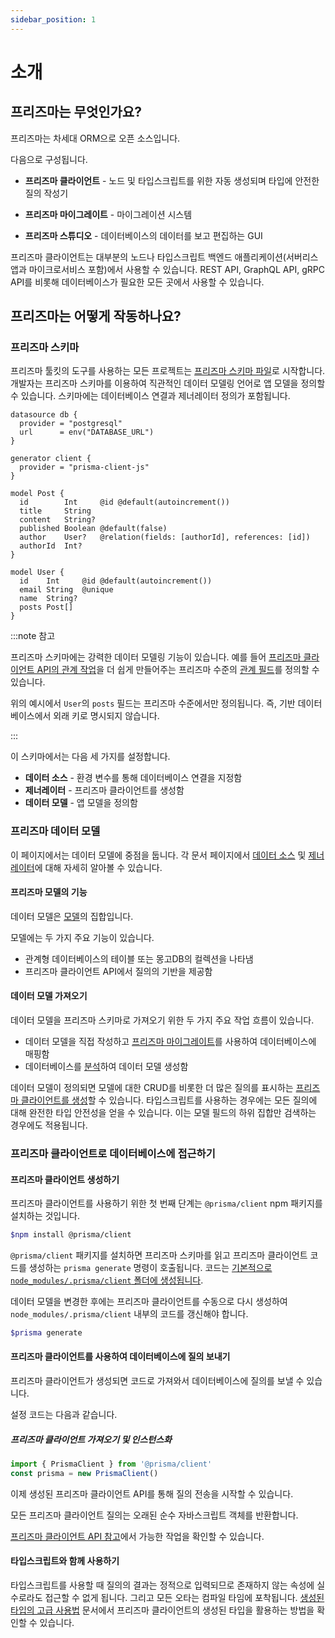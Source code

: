 ```yaml
---
sidebar_position: 1
---
```


# 소개

## 프리즈마는 무엇인가요?

프리즈마는 차세대 ORM으로 오픈 소스입니다.

다음으로 구성됩니다.

- **프리즈마 클라이언트** - 노드 및 타입스크립트를 위한 자동 생성되며 타입에 안전한 질의 작성기

- **프리즈마 마이그레이트** - 마이그레이션 시스템
- **프리즈마 스튜디오** - 데이터베이스의 데이터를 보고 편집하는 GUI

프리즈마 클라이언트는 대부분의 노드나 타입스크립트 백엔드 애플리케이션(서버리스 앱과 마이크로서비스 포함)에서 사용할 수 있습니다. REST API, GraphQL API, gRPC API를 비롯해 데이터베이스가 필요한 모든 곳에서 사용할 수 있습니다.

## 프리즈마는 어떻게 작동하나요?

### 프리즈마 스키마

프리즈마 툴킷의 도구를 사용하는 모든 프로젝트는 [프리즈마 스키마 파일](./components/schema/index.md)로 시작합니다. 개발자는 프리즈마 스키마를 이용하여 직관적인 데이터 모델링 언어로 앱 모델을 정의할 수 있습니다. 스키마에는 데이터베이스 연결과 제너레이터 정의가 포함됩니다.

```prisma
datasource db {
  provider = "postgresql"
  url      = env("DATABASE_URL")
}

generator client {
  provider = "prisma-client-js"
}

model Post {
  id        Int     @id @default(autoincrement())
  title     String
  content   String?
  published Boolean @default(false)
  author    User?   @relation(fields: [authorId], references: [id])
  authorId  Int?
}

model User {
  id    Int     @id @default(autoincrement())
  email String  @unique
  name  String?
  posts Post[]
}
```

:::note 참고

프리즈마 스키마에는 강력한 데이터 모델링 기능이 있습니다. 예를 들어 [프리즈마 클라이언트 API의 관계 작업](./components/client/relation-queries/index.md)을 더 쉽게 만들어주는 프리즈마 수준의 [관계 필드](./components/schema/relations/index.md)를 정의할 수 있습니다.

위의 예시에서 `User`의 `posts` 필드는 프리즈마 수준에서만 정의됩니다. 즉, 기반 데이터베이스에서 외래 키로 명시되지 않습니다.

:::

이 스키마에서는 다음 세 가지를 설정합니다.

- **데이터 소스** - 환경 변수를 통해 데이터베이스 연결을 지정함
- **제너레이터** - 프리즈마 클라이언트를 생성함
- **데이터 모델** - 앱 모델을 정의함

### 프리즈마 데이터 모델

이 페이지에서는 데이터 모델에 중점을 둡니다. 각 문서 페이지에서 [데이터 소스](./components/schema/data-sources.md) 및 [제너레이터](./components/schema/generators.md)에 대해 자세히 알아볼 수 있습니다.

#### 프리즈마 모델의 기능

데이터 모델은 [모델](./components/schema/data-model.md#모델-정의하기)의 집합입니다.

모델에는 두 가지 주요 기능이 있습니다.

- 관계형 데이터베이스의 테이블 또는 몽고DB의 컬렉션을 나타냄
- 프리즈마 클라이언트 API에서 질의의 기반을 제공함

#### 데이터 모델 가져오기

데이터 모델을 프리즈마 스키마로 가져오기 위한 두 가지 주요 작업 흐름이 있습니다.

- 데이터 모델을 직접 작성하고 [프리즈마 마이그레이트](https://www.prisma.io/docs/concepts/components/prisma-migrate)를 사용하여 데이터베이스에 매핑함
- 데이터베이스를 [분석](https://www.prisma.io/docs/concepts/components/introspection)하여 데이터 모델 생성함

데이터 모델이 정의되면 모델에 대한 CRUD를 비롯한 더 많은 질의를 표시하는 [프리즈마 클라이언트를 생성](https://www.prisma.io/docs/concepts/components/prisma-client/working-with-prismaclient/generating-prisma-client)할 수 있습니다. 타입스크립트를 사용하는 경우에는 모든 질의에 대해 완전한 타입 안전성을 얻을 수 있습니다. 이는 모델 필드의 하위 집합만 검색하는 경우에도 적용됩니다.

### 프리즈마 클라이언트로 데이터베이스에 접근하기

#### 프리즈마 클라이언트 생성하기

프리즈마 클라이언트를 사용하기 위한 첫 번째 단계는 `@prisma/client` npm 패키지를 설치하는 것입니다.

```bash
$npm install @prisma/client
```

`@prisma/client` 패키지를 설치하면 프리즈마 스키마를 읽고 프리즈마 클라이언트 코드를 생성하는 `prisma generate` 명령이 호출됩니다. 코드는 [기본적으로 `node_modules/.prisma/client` 폴더에 생성됩니다](https://www.prisma.io/docs/concepts/components/prisma-client/working-with-prismaclient/generating-prisma-client#the-prismaclient-npm-package).

데이터 모델을 변경한 후에는 프리즈마 클라이언트를 수동으로 다시 생성하여 `node_modules/.prisma/client` 내부의 코드를 갱신해야 합니다.

```bash
$prisma generate
```

#### 프리즈마 클라이언트를 사용하여 데이터베이스에 질의 보내기

프리즈마 클라이언트가 생성되면 코드로 가져와서 데이터베이스에 질의를 보낼 수 있습니다.

설정 코드는 다음과 같습니다.

##### 프리즈마 클라이언트 가져오기 및 인스턴스화

```ts
import { PrismaClient } from '@prisma/client'
const prisma = new PrismaClient()
```

이제 생성된 프리즈마 클라이언트 API를 통해 질의 전송을 시작할 수 있습니다.

모든 프리즈마 클라이언트 질의는 오래된 순수 자바스크립트 객체를 반환합니다.

[프리즈마 클라이언트 API 참고](./components/client/index.md)에서 가능한 작업을 확인할 수 있습니다.

#### 타입스크립트와 함께 사용하기

타입스크립트를 사용할 때 질의의 결과는 정적으로 입력되므로 존재하지 않는 속성에 실수로라도 접근할 수 없게 됩니다. 그리고 모든 오타는 컴파일 타임에 포착됩니다. [생성된 타입의 고급 사용법](https://www.prisma.io/docs/concepts/components/prisma-client/advanced-type-safety/operating-against-partial-structures-of-model-types) 문서에서 프리즈마 클라이언트의 생성된 타입을 활용하는 방법을 확인할 수 있습니다.

